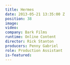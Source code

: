 ```yaml
---
title: Hermes
date: 2013-05-21 13:35:00 Z
position: 38
image: 
video: 
company: Bark Films
runtime: Online Content
director: Rick Stanton
producers: Penny Gabriel
role: Production Assistant
is-featured: 
---
```


